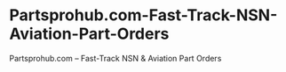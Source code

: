 # Partsprohub.com-Fast-Track-NSN-Aviation-Part-Orders
Partsprohub.com – Fast-Track NSN &amp; Aviation Part Orders

